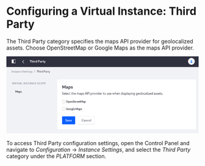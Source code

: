 # Configuring a Virtual Instance: Third Party

The Third Party category specifies the maps API provider for geolocalized assets.  Choose OpenStreetMap or Google Maps as the maps API provider. 

![Configure API provider for mapping geolocalized assets.](./third-party/images/01.png)

To access Third Party configuration settings, open the Control Panel and navigate to *Configuration* &rarr; *Instance Settings*, and select the *Third Party* category under the *PLATFORM* section. 
